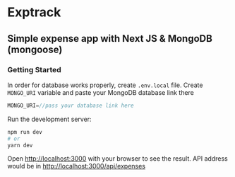 # Exptrack
## Simple expense app with Next JS & MongoDB (mongoose)
### Getting Started
In order for database works properly, create `.env.local` file. Create `MONGO_URI` variable and paste your MongoDB database link there

```javascript
MONGO_URI=//pass your database link here
```

Run the development server:

```bash
npm run dev
# or
yarn dev
```

Open [http://localhost:3000](http://localhost:3000) with your browser to see the result. API address would be in [http://localhost:3000/api/expenses](http://localhost:3000/api/expenses)
